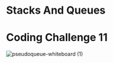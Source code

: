 
# Stacks And Queues 

# Coding  Challenge 11

![pseudoqueue-whiteboard (1)](https://user-images.githubusercontent.com/93843463/193701796-202ba8a8-1faa-4c7e-bd5a-83705531616a.png)

